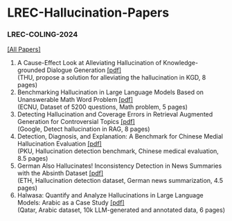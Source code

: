 # LREC-Hallucination-Papers

### LREC-COLING-2024
[[All Papers]](https://aclanthology.org/events/lrec-2024/)  
1. A Cause-Effect Look at Alleviating Hallucination of Knowledge-grounded Dialogue Generation [[pdf]](https://aclanthology.org/2024.lrec-main.9/)  
(THU, propose a solution for alleviating the hallucination in KGD, 8 pages)  
2. Benchmarking Hallucination in Large Language Models Based on Unanswerable Math Word Problem [[pdf]](https://aclanthology.org/2024.lrec-main.196/)  
(ECNU, Dataset of 5200 questions, Math problem, 5 pages)  
3. Detecting Hallucination and Coverage Errors in Retrieval Augmented Generation for Controversial Topics [[pdf]](https://aclanthology.org/2024.lrec-main.423/)  
(Google, Detect hallucination in RAG, 8 pages)  
4. Detection, Diagnosis, and Explanation: A Benchmark for  Chinese Medial Hallucination Evaluation [[pdf]](https://aclanthology.org/2024.lrec-main.428/)  
(PKU, Hallucination detection benchmark, Chinese medical evaluation, 8.5 pages)  
5. German Also Hallucinates! Inconsistency Detection in News Summaries with the Absinth Dataset [[pdf]](https://aclanthology.org/2024.lrec-main.680/)  
(ETH, Hallucination detection dataset, German news summarization, 4.5 pages)  
6. Halwasa: Quantify and Analyze Hallucinations in Large Language Models:  Arabic as a Case Study [[pdf]](https://aclanthology.org/2024.lrec-main.705/)  
(Qatar, Arabic dataset, 10k LLM-generated and annotated data, 6 pages)
<!--stackedit_data:
eyJoaXN0b3J5IjpbMTE3ODgwMDM0NiwtMTI3MjAyNjI3NSwtMT
I0ODYyNDA4NSwtMTY2NTg1NzE4OSw3OTc1MzI4NDcsLTE4MzUy
MjQ3OTksLTE0NDkyMzU4MTAsLTIwNjcxMzQ5N119
-->